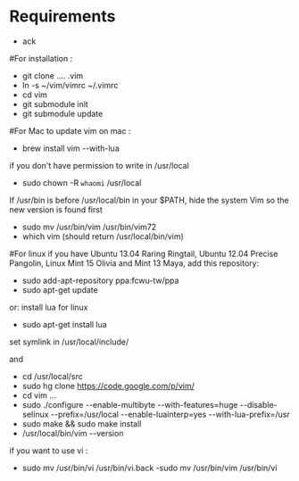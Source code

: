 # Requirements

- ack

#For installation :
- git clone .... .vim
- ln -s ~/vim/vimrc ~/.vimrc
- cd vim
- git submodule init
- git submodule update

#For Mac 
to update vim on mac :
- brew install vim --with-lua

if you don't have permission to write in /usr/local
- sudo chown -R `whaomi` /usr/local

If /usr/bin is before /usr/local/bin in your $PATH, hide the system Vim so the new version is found first
- sudo mv /usr/bin/vim /usr/bin/vim72
- which vim (should return /usr/local/bin/vim)

#For linux
if you have Ubuntu 13.04 Raring Ringtail, Ubuntu 12.04 Precise Pangolin, Linux Mint 15 Olivia and Mint 13 Maya, add this repository:
- sudo add-apt-repository ppa:fcwu-tw/ppa
- sudo apt-get update

or:
install lua for linux
- sudo apt-get install lua

set symlink in /usr/local/include/

and
- cd /usr/local/src
- sudo hg clone https://code.google.com/p/vim/
- cd vim ...
- sudo ./configure --enable-multibyte --with-features=huge --disable-selinux --prefix=/usr/local --enable-luainterp=yes --with-lua-prefix=/usr
- sudo make && sudo make install
- /usr/local/bin/vim --version

if you want to use vi :
- sudo mv /usr/bin/vi /usr/bin/vi.back
-sudo mv /usr/bin/vim /usr/bin/vi
